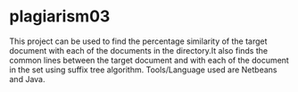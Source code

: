 # plagiarism03
This project can be used to find the percentage similarity of the target document with each of the documents in the
directory.It also finds the common lines between the target document and with each of the document in the set using 
suffix tree algorithm.
Tools/Language used are Netbeans and Java.
